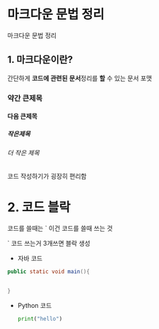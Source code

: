 # 마크다운 문법 정리

마크다운 문법 정리

## 1. 마크다운이란?

간단하게 **코드에 관련된** **문서**정리를 **할** 수 있는 문서 포맷

### 약간 큰제목

#### 다음 큰제목

##### 작은제목

###### 더 작은 제목

코드 작성하기가 굉장히 편리함

# 2. 코드 블락

코드를 쓸때는 ` 이건 코드를 쓸때 쓰는 것

` 코드 쓰는거 3개쓰면 블락 생성

- 자바 코드

```java
public static void main(){
    
   
}
```

- Python 코드 

  ```python
  print("hello")
  ```